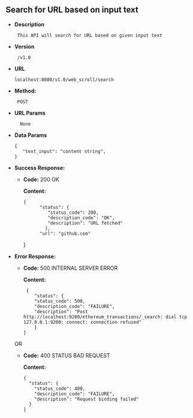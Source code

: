 **Search for URL based on input text**
----
    
* **Description**
    
       This API will search for URL based on given input text

* **Version**

       /v1.0
  
* **URL**

      localhost:8080/v1.0/web_scroll/search
       
* **Method:**

       POST
  
* **URL Params**

        None

* **Data Params**

      {
         "text_input": "content string",
      }

* **Success Response:**

  * **Code:** 200 OK 
    
    **Content:** 

        {
              "status": {
                 "status_code": 200,
                 "description_code": "OK",
                 "description": "URL fetched"
                },
              "url": "github.com"
       }
 
* **Error Response:**

  * **Code:** 500 INTERNAL SERVER ERROR 
   
    **Content:** 
        
         {
            "status": {
            "status_code": 500,
            "description_code": "FAILURE",
            "description": "Post http://localhost:9200/ethereum_transactions/_search: dial tcp 127.0.0.1:9200: connect: connection refused"
            }
        }

  OR

  * **Code:** 400 STATUS BAD REQUEST
               
    **Content:** 
    
        {
          "status": {
            "status_code": 400,
            "description_code": "FAILURE",
            "description": "Request binding failed"
          }
        }

